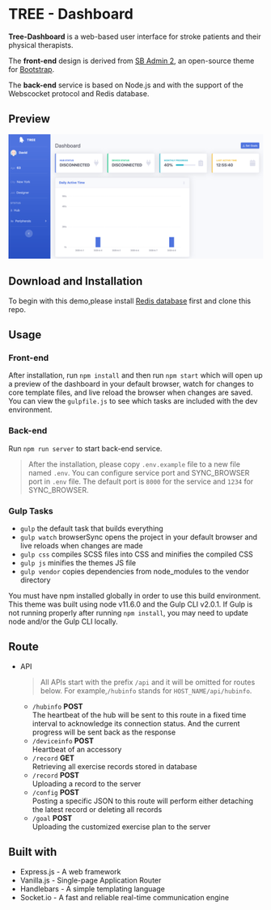 # TREE - Dashboard

**Tree-Dashboard** is a web-based user interface for stroke patients and their physical therapists.

The **front-end** design is derived from [SB Admin 2](https://startbootstrap.com/themes/sb-admin-2), an open-source theme for [Bootstrap](https://startbootstrap.com/).

The **back-end** service is based on Node.js and with the support of the Webscocket protocol and Redis database.



## Preview

![Preview](./preview.png)

## Download and Installation

To begin with this demo,please install [Redis database](redis.io) first and clone this repo.

## Usage

### Front-end

After installation, run `npm install` and then run `npm start` which will open up a preview of the dashboard in your default browser, watch for changes to core template files, and live reload the browser when changes are saved. You can view the `gulpfile.js` to see which tasks are included with the dev environment.
### Back-end

Run `npm run server` to start back-end service.

> After the installation, please copy `.env.example` file to a new file named `.env`. You can configure service port and SYNC_BROWSER port in `.env` file. The default port is `8000` for the service and `1234` for SYNC_BROWSER.

### Gulp Tasks

-   `gulp` the default task that builds everything
-   `gulp watch` browserSync opens the project in your default browser and live reloads when changes are made
-   `gulp css` compiles SCSS files into CSS and minifies the compiled CSS
-   `gulp js` minifies the themes JS file
-   `gulp vendor` copies dependencies from node_modules to the vendor directory

You must have npm installed globally in order to use this build environment. This theme was built using node v11.6.0 and the Gulp CLI v2.0.1. If Gulp is not running properly after running `npm install`, you may need to update node and/or the Gulp CLI locally.

## Route

- API
  > All APIs start with the prefix `/api` and it will be omitted for routes below. For example,`/hubinfo` stands for `HOST_NAME/api/hubinfo`.
  - `/hubinfo` **POST**\
  The heartbeat of the hub will be sent to this route in a fixed time interval to acknowledge its connection status. And the current progress will be sent back as the response
  - `/deviceinfo` **POST**\
  Heartbeat of an accessory
  - `/record` **GET**\
  Retrieving all exercise records stored in database
  - `/record` **POST**\
  Uploading a record to the server
  - `/config` **POST**\
  Posting a specific JSON to this route will perform either detaching the latest record or deleting all records
  - `/goal` **POST**\
  Uploading the customized exercise plan to the server

## Built with
- Express.js - A web framework 
- Vanilla.js - Single-page Application Router
- Handlebars - A simple templating language
- Socket.io - A fast and reliable real-time communication engine
